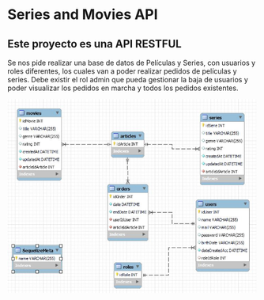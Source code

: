 # Series and Movies API


## Este proyecto es una API RESTFUL
Se nos pide realizar una base de datos de Películas y Series, con usuarios y roles diferentes, los cuales 
van a poder realizar pedidos de películas y series. Debe existir el rol admin que pueda gestionar la baja 
de usuarios y poder visualizar los pedidos en marcha y todos los pedidos existentes. 

![Database](/assets/CapturaRelationsBD.jpg "Database Structure")